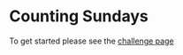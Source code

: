 # Counting Sundays

To get started please see the [challenge page](https://projecteuler.net/problem=19)
